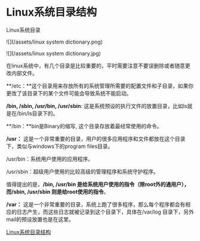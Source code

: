 # Linux系统目录结构
Linux系统目录

![](/assets/linux system dictionary.png)

![](/assets/linux system dictionary.jpg)

在linux系统中，有几个目录是比较重要的，平时需要注意不要误删除或者随意更改内部文件。

**/etc：**这个目录用来存放所有的系统管理所需要的配置文件和子目录，如果你更改了该目录下的某个文件可能会导致系统不能启动。 

**/bin, /sbin, /usr/bin, /usr/sbin**: 这是系统预设的执行文件的放置目录，比如ls就是在/bin/ls目录下的。

**/bin：**bin是Binary的缩写, 这个目录存放着最经常使用的命令。 

**/usr：** 这是一个非常重要的目录，用户的很多应用程序和文件都放在这个目录下，类似与windows下的program files目录。 

/usr/bin：系统用户使用的应用程序。

/usr/sbin：超级用户使用的比较高级的管理程序和系统守护程序。

值得提出的是，**/bin, /usr/bin 是给系统用户使用的指令（除root外的通用户），而/sbin, /usr/sbin 则是给root使用的指令**。

**/var：** 这是一个非常重要的目录，系统上跑了很多程序，那么每个程序都会有相应的日志产生，而这些日志就被记录到这个目录下，具体在/var/log 目录下，另外mail的预设放置也是在这里。

[Linux系统目录结构](http://www.runoob.com/linux/linux-system-contents.html)
